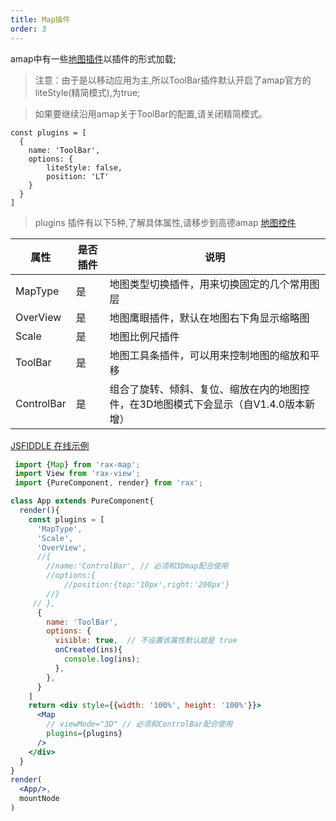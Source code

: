 ```yaml
---
title: Map插件
order: 3
---
```


amap中有一些[地图插件](https://lbs.amap.com/api/javascript-api/guide/abc/plugins)以插件的形式加载;

> 注意：由于是以移动应用为主,所以ToolBar插件默认开启了amap官方的liteStyle(精简模式),为true;

> 如果要继续沿用amap关于ToolBar的配置,请关闭精简模式。

```
const plugins = [
  {
  	name: 'ToolBar',
    options: {
        liteStyle: false,
        position: 'LT'
    }
  }
]
```
> plugins 插件有以下5种,了解具体属性,请移步到高德amap [地图控件](http://lbs.amap.com/api/javascript-api/reference/map-control)

| 属性 | 是否插件 | 说明 |
|------|-----|-----|
| MapType | 是 | 地图类型切换插件，用来切换固定的几个常用图层
| OverView | 是 | 地图鹰眼插件，默认在地图右下角显示缩略图
| Scale | 是 | 地图比例尺插件
| ToolBar | 是 | 地图工具条插件，可以用来控制地图的缩放和平移
| ControlBar | 是 | 组合了旋转、倾斜、复位、缩放在内的地图控件，在3D地图模式下会显示（自V1.4.0版本新增）

[JSFIDDLE 在线示例](https://jsfiddle.net/ioslh/mxc0h16p/8/)


```jsx
 import {Map} from 'rax-map';
 import View from 'rax-view';
 import {PureComponent, render} from 'rax';

class App extends PureComponent{
  render(){
    const plugins = [
      'MapType',
      'Scale',
      'OverView',
      //{
        //name:'ControlBar', // 必须和3Dmap配合使用
        //options:{
            //position:{top:'10px',right:'200px'}
        //}
     // },
      {
        name: 'ToolBar',
        options: {
          visible: true,  // 不设置该属性默认就是 true
          onCreated(ins){
            console.log(ins);
          },
        },
      }
    ]
    return <div style={{width: '100%', height: '100%'}}>
      <Map
        // viewMode="3D" // 必须和ControlBar配合使用
        plugins={plugins}
      />
    </div>
  }
}
render(
  <App/>,
  mountNode
)
```

